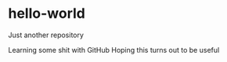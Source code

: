 # hello-world
Just another repository

Learning some shit with GitHub
Hoping this turns out to be useful
